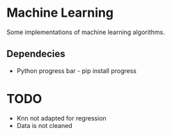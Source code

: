 # Machine Learning

Some implementations of machine learning algorithms.

## Dependecies
* Python progress bar - pip install progress

# TODO
* Knn not adapted for regression
* Data is not cleaned